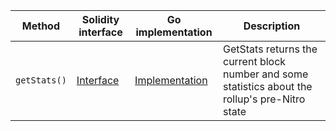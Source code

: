 <table>
  <thead>
    <tr>
      <th>Method</th>
      <th>Solidity interface</th>
      <th>Go implementation</th>
      <th>Description</th>
    </tr>
  </thead>
  <tbody>
    <tr>
      <td>
        <code>getStats()</code>
      </td>
      <td>
        <a
          href="https://github.com/OffchainLabs/nitro/blob/v2.0.14/contracts/src/precompiles/ArbStatistics.sol#L18"
          target="_blank"
        >
          Interface
        </a>
      </td>
      <td>
        <a
          href="https://github.com/OffchainLabs/nitro/blob/v2.0.14/precompiles/ArbStatistics.go#L18"
          target="_blank"
        >
          Implementation
        </a>
      </td>
      <td>
        GetStats returns the current block number and some statistics about the rollup's pre-Nitro
        state
      </td>
    </tr>
  </tbody>
</table>
